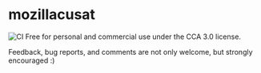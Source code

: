 # mozillacusat
![CI](https://github.com/Mozilla-CUSAT/mozilla-cusat.github.io/workflows/CI/badge.svg)
Free for personal and commercial use under the CCA 3.0 license.

Feedback, bug reports, and comments are not only welcome, but strongly encouraged :)
